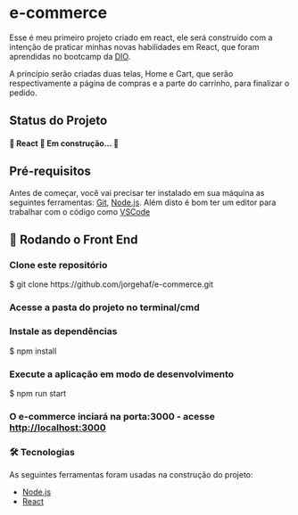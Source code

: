 <h1>e-commerce</h1>
<p>Esse é meu primeiro projeto criado em react, ele será construído com a intenção de praticar minhas novas habilidades em React, que foram aprendidas no bootcamp da <a href="https://web.dio.me/">DIO</a>.</p>
<p>A princípio serão criadas duas telas, Home e Cart, que serão respectivamente a página de compras e a parte do carrinho, para finalizar o pedido.</p>


<h2>Status do Projeto</h2>
<h4> 
	🚧  React 🚀 Em construção...  🚧
</h4>

<h2>Pré-requisitos</h2>
<p>
Antes de começar, você vai precisar ter instalado em sua máquina as seguintes ferramentas:
<a href="https://git-scm.com">Git</a>, <a href="https://nodejs.org/en/">Node.js</a>. 
Além disto é bom ter um editor para trabalhar com o código como <a href="https://code.visualstudio.com/">VSCode</a>
</p>

<h2>🎲 Rodando o Front End</h2>

<h3>Clone este repositório</h3>
$ git clone https://github.com/jorgehaf/e-commerce.git

<h3>Acesse a pasta do projeto no terminal/cmd</h3>
<h3>Instale as dependências</h3>
$ npm install

<h3>Execute a aplicação em modo de desenvolvimento</h3>
$ npm run start

<h3>O e-commerce inciará na porta:3000 - acesse <a href="http://localhost:3000">http://localhost:3000</a></h3>

<h3>🛠 Tecnologias</h3>
As seguintes ferramentas foram usadas na construção do projeto:

- [Node.js](https://nodejs.org/en/)
- [React](https://pt-br.reactjs.org/)